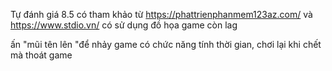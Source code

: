 Tự đánh giá 8.5
có tham khảo từ https://phattrienphanmem123az.com/ và https://www.stdio.vn/
có sử dụng đồ họa 
game còn lag

ấn "mũi tên lên "để nhảy
game có chức năng tính thời gian, chơi lại khi chết mà thoát game
